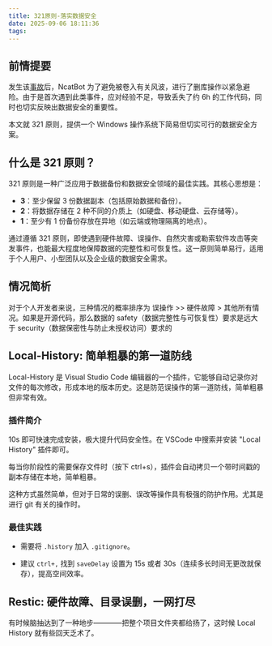 ```yaml
---
title: 321原则-落实数据安全
date: 2025-09-06 18:11:36
tags:
---
```


## 前情提要

发生该[事故](https://huanyp.cn/2025/09/06/%E6%8A%80%E6%9C%AF/%E5%BC%80%E6%BA%90/NcatBot%20%E7%B3%BB%E5%88%97%E8%BD%AF%E4%BB%B6%E9%87%8D%E5%A4%A7%E5%AE%89%E5%85%A8%E4%BA%8B%E6%95%85%E5%9B%9E%E9%A1%BE/)后，NcatBot 为了避免被卷入有关风波，进行了删库操作以紧急避险。由于是首次遇到此类事件，应对经验不足，导致丢失了约 6h 的工作代码，同时也切实反映出数据安全的重要性。

本文就 321 原则，提供一个 Windows 操作系统下简易但切实可行的数据安全方案。

## 什么是 321 原则？

321 原则是一种广泛应用于数据备份和数据安全领域的最佳实践。其核心思想是：

- **3**：至少保留 3 份数据副本（包括原始数据和备份）。
- **2**：将数据存储在 2 种不同的介质上（如硬盘、移动硬盘、云存储等）。
- **1**：至少有 1 份备份存放在异地（如云端或物理隔离的地点）。

通过遵循 321 原则，即使遇到硬件故障、误操作、自然灾害或勒索软件攻击等突发事件，也能最大程度地保障数据的完整性和可恢复性。这一原则简单易行，适用于个人用户、小型团队以及企业级的数据安全需求。

## 情况简析

对于个人开发者来说，三种情况的概率排序为 误操作 >> 硬件故障 > 其他所有情况。如果是开源代码，那么数据的 safety（数据完整性与可恢复性）要求是远大于 security（数据保密性与防止未授权访问）要求的

## Local-History: 简单粗暴的第一道防线

Local-History 是 Visual Studio Code 编辑器的一个插件，它能够自动记录你对文件的每次修改，形成本地的版本历史。这是防范误操作的第一道防线，简单粗暴但非常有效。

### 插件简介

10s 即可快速完成安装，极大提升代码安全性。在 VSCode 中搜索并安装 "Local History" 插件即可。

每当你阶段性的需要保存文件时（按下 ctrl+s），插件会自动拷贝一个带时间戳的副本存储在本地，简单粗暴。

这种方式虽然简单，但对于日常的误删、误改等操作具有极强的防护作用。尤其是进行 git 有关的操作时。

### 最佳实践

- 需要将 `.history` 加入 `.gitignore`。

- 建议 `ctrl+,` 找到 `saveDelay` 设置为 15s 或者 30s（连续多长时间无更改就保存），提高空间效率。


## Restic: 硬件故障、目录误删，一网打尽

有时候脑抽达到了一种地步————把整个项目文件夹都给扬了，这时候 Local History 就有些回天乏术了。
